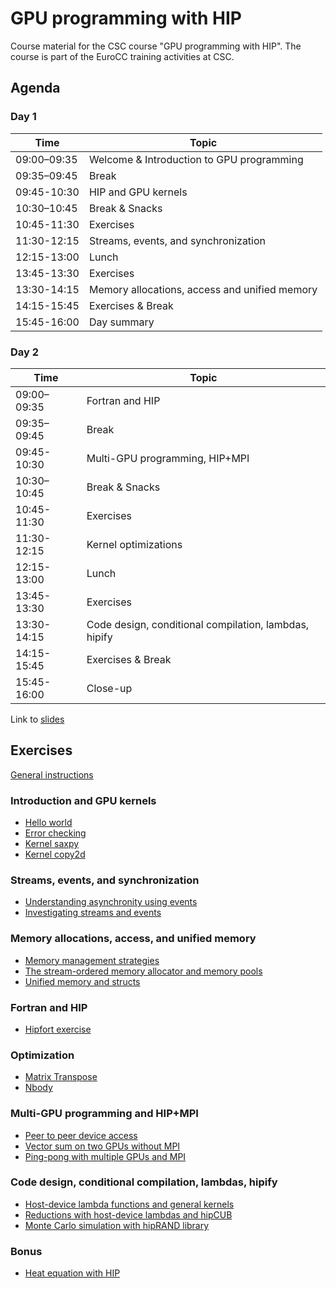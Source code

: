 # GPU programming with HIP

Course material for the CSC course "GPU programming with HIP". The course is
part of the EuroCC training activities at CSC.

## Agenda

### Day 1

| Time | Topic |
| ---- | ----- |
| 09:00–09:35 | Welcome & Introduction to GPU programming |
| 09:35–09:45 | Break |
| 09:45-10:30 | HIP and GPU kernels |
| 10:30–10:45 | Break & Snacks |
| 10:45-11:30 | Exercises |
| 11:30-12:15 | Streams, events, and synchronization |
| 12:15-13:00 | Lunch |
| 13:45-13:30 | Exercises |
| 13:30-14:15 | Memory allocations, access and unified memory  |
| 14:15-15:45 | Exercises & Break |
| 15:45-16:00 | Day summary |


### Day 2

| Time | Topic |
| ---- | ----- |
| 09:00–09:35 | Fortran and HIP |
| 09:35–09:45 | Break |
| 09:45-10:30 | Multi-GPU programming, HIP+MPI |
| 10:30–10:45 | Break & Snacks |
| 10:45-11:30 | Exercises |
| 11:30-12:15 | Kernel optimizations |
| 12:15-13:00 | Lunch |
| 13:45-13:30 | Exercises |
| 13:30-14:15 | Code design, conditional compilation, lambdas, hipify  |
| 14:15-15:45 | Exercises & Break |
| 15:45-16:00 | Close-up | 

Link to [slides](https://kannu.csc.fi/s/gZSBE8DbeEKZjRw)
## Exercises

[General instructions](exercise-instructions.md)

### Introduction and GPU kernels

- [Hello world](kernels/01-hello-world)
- [Error checking](kernels/02-error-checking)
- [Kernel saxpy](kernels/03-kernel-saxpy)
- [Kernel copy2d](kernels/04-kernel-copy2d)

### Streams, events, and synchronization

- [Understanding asynchronity using events](streams/01-event-record)
- [Investigating streams and events](streams/02-concurrency)

### Memory allocations, access, and unified memory

- [Memory management strategies](memory/01-prefetch)
- [The stream-ordered memory allocator and memory pools](memory/02-mempools)
- [Unified memory and structs](memory/03-struct)

### Fortran and HIP

- [Hipfort exercise](hipfort)

### Optimization

- [Matrix Transpose](optimization/01-matrix_transpose)
- [Nbody](optimization/02-nbody)

### Multi-GPU programming and HIP+MPI

- [Peer to peer device access](multi-gpu/01-p2pcopy)
- [Vector sum on two GPUs without MPI](multi-gpu/02-vector-sum)
- [Ping-pong with multiple GPUs and MPI](multi-gpu/03-mpi)

### Code design, conditional compilation, lambdas, hipify

- [Host-device lambda functions and general kernels](lambdas/01-lambda)
- [Reductions with host-device lambdas and hipCUB](lambdas/02-reduction)
- [Monte Carlo simulation with hipRAND library](lambdas/03-hipify)

### Bonus
- [Heat equation with HIP](bonus/heat-equation)
